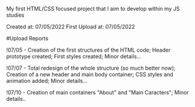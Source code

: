 My first HTML/CSS focused project that I aim to develop within my JS studies

Created at: 07/05/2022 First Upload at: 07/05/2022

#Upload Reports

!07/05 - Creation of the first structures of the HTML code; Header prototype created; First styles created; Minor details...

!07/07 - Total redesign of the whole structure (so much better now); Creation of a new header and main body container; CSS styles and animation added; Minor details...

!07/10 - Creation of main containers "About" and "Main Caracters"; Minor details..